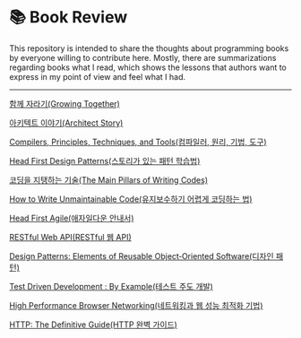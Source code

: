 # 📚 Book Review
This repository is intended to share the thoughts about programming books by everyone willing to contribute here. Mostly, there are summarizations regarding books what I read, which shows the lessons that authors want to express in my point of view and feel what I had.

* * *

[함께 자라기(Growing Together)](/Articles/growing_together)

[아키텍트 이야기(Architect Story)](/Articles/architect_story)

[Compilers, Principles, Techniques, and Tools(컴파일러, 원리, 기법, 도구)](/Articles/compilers)

[Head First Design Patterns(스토리가 있는 패턴 학습법)](/Articles/design_patterns)

[코딩을 지탱하는 기술(The Main Pillars of Writing Codes)](/Articles/pillars_of_coding)

[How to Write Unmaintainable Code(유지보수하기 어렵게 코딩하는 법)](/Articles/unmaintainable_code)

[Head First Agile(애자일다운 안내서)](/Articles/agile)

[RESTful Web API(RESTful 웹 API)](/Articles/restful_api)

[Design Patterns: Elements of Reusable Object‑Oriented Software(디자인 패턴)](/Articles/design_pattern)

[Test Driven Development : By Example(테스트 주도 개발)](/Articles/tdd)

[High Performance Browser Networking(네트워킹과 웹 성능 최적화 기법)](/Articles/high_web_performance)

[HTTP: The Definitive Guide(HTTP 완벽 가이드)](/Articles/http_guide)